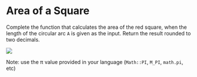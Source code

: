 # Area of a Square

Complete the function that calculates the area of the red square, when the length of the circular arc ```A``` is given as the input. Return the result rounded to two decimals.

<img src="https://user-images.githubusercontent.com/69739890/118408122-a27e8300-b649-11eb-97cb-e04b4519362c.png"/>

Note: use the π value provided in your language (```Math::PI```, ```M_PI```, ```math.pi```, etc)
